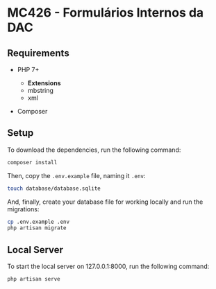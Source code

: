 # MC426 - Formulários Internos da DAC

## Requirements

- PHP 7+
  - **Extensions**
  - mbstring
  - xml

- Composer

## Setup

To download the dependencies, run the following command:

```bash
composer install
```

Then, copy the `.env.example` file, naming it `.env`:

```bash
touch database/database.sqlite
```

And, finally, create your database file for working locally and run the migrations:

```bash
cp .env.example .env
php artisan migrate
```

## Local Server

To start the local server on 127.0.0.1:8000, run the following command:

```bash
php artisan serve
```

